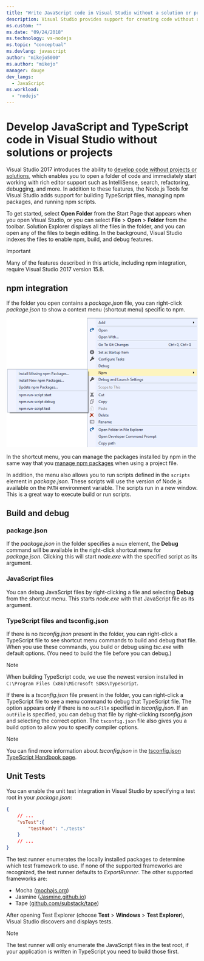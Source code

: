 ```yaml
---
title: "Write JavaScript code in Visual Studio without a solution or project"
description: Visual Studio provides support for creating code without a dependence on a project file or solution file
ms.custom: ""
ms.date: "09/24/2018"
ms.technology: vs-nodejs
ms.topic: "conceptual"
ms.devlang: javascript
author: "mikejo5000"
ms.author: "mikejo"
manager: douge
dev_langs:
  - JavaScript
ms.workload:
  - "nodejs"
---
```


# Develop JavaScript and TypeScript code in Visual Studio without solutions or projects

Visual Studio 2017 introduces the ability to [develop code without projects or solutions](../ide/develop-code-in-visual-studio-without-projects-or-solutions.md), 
which enables you to open a folder of code and immediately start working with rich editor support such as IntelliSense, search, refactoring, debugging, and more.
In addition to these features, the Node.js Tools for Visual Studio adds support
for building TypeScript files, managing npm packages, and running npm scripts.

To get started, select **Open Folder** from the Start Page that appears when you open Visual Studio, or you can select **File** > **Open** > **Folder** from the toolbar. Solution Explorer displays all the files in the folder, and you can open any of the files to begin editing. In the background, Visual Studio indexes the files to enable npm, build, and debug features.

> [!IMPORTANT]
> Many of the features described in this article, including npm integration, require Visual Studio 2017 version 15.8.

## npm integration

If the folder you open contains a *package.json* file, you can right-click *package.json* to show a context menu (shortcut menu) specific to npm. 

![npm menu in Solution Explorer](../javascript/media/solution-explorer-npm-ctx.png) 

In the shortcut menu, you can manage the packages installed by npm in the same way that you 
[manage npm packages](npm-package-management.md) when using a project file.

In addition, the menu also allows you to run scripts defined in the `scripts` element in *package.json*. These scripts will use the version of Node.js available on the `PATH` environment variable. The scripts run in a new window. This is a great way to execute build or run scripts.

## Build and debug

### package.json
If the *package.json* in the folder specifies a `main` element, the **Debug** command will be available in the right-click shortcut menu for *package.json*. 
Clicking this will start *node.exe* with the specified script as its argument.

### JavaScript files
You can debug JavaScript files by right-clicking a file and selecting **Debug** from the shortcut menu. This starts *node.exe* with that JavaScript file as its argument.

### TypeScript files and tsconfig.json
If there is no *tsconfig.json* present in the folder, you can right-click a TypeScript file to see shortcut menu commands to build and debug that file. When you use these commands, you build or debug using *tsc.exe* with default options. (You need to build the file before you can debug.)

> [!NOTE]
> When building TypeScript code, we use the newest version installed in `C:\Program Files (x86)\Microsoft SDKs\TypeScript`.

If there is a *tsconfig.json* file present in the folder, you can right-click a TypeScript file to see a menu command to debug that TypeScript file. The option appears only if there is no `outFile` specified in *tsconfig.json*. If an `outFile` is specified, you can debug that file by right-clicking *tsconfig.json* and selecting the correct option. The `tsconfig.json` file also gives you a build option to allow you to specify compiler options.

> [!NOTE]
> You can find more information about *tsconfig.json* in the 
[tsconfig.json TypeScript Handbook page](https://www.typescriptlang.org/docs/handbook/tsconfig-json.html).

## Unit Tests
You can enable the unit test integration in Visual Studio by specifying a test root in your *package.json*:

```json
{
    // ...
    "vsTest":{
        "testRoot": "./tests"
    }
    // ...
}
```

The test runner enumerates the locally installed packages to determine which test framework to use.
If none of the supported frameworks are recognized, the test runner defaults to *ExportRunner*. The other
supported frameworks are:
* Mocha ([mochajs.org](http://mochajs.org/))
* Jasmine ([Jasmine.github.io](https://jasmine.github.io/))
* Tape ([github.com/substack/tape](https://github.com/substack/tape))

After opening Test Explorer (choose **Test** > **Windows** > **Test Explorer**), Visual Studio discovers and displays tests.

> [!NOTE]
> The test runner will only enumerate the JavaScript files in the test root, if your application is written in
> TypeScript you need to build those first.
